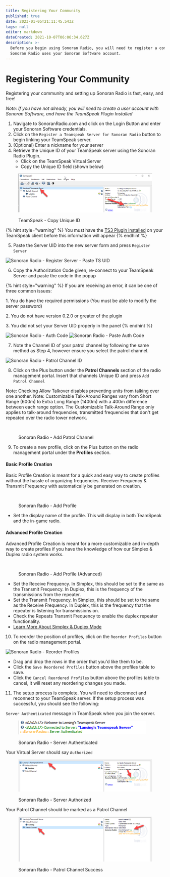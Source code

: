 ```yaml
---
title: Registering Your Community
published: true
date: 2023-01-05T21:11:45.543Z
tags: null
editor: markdown
dateCreated: 2021-10-07T06:06:34.627Z
description: >-
  Before you begin using Sonoran Radio, you will need to register a community.
  Sonoran Radio uses your Sonoran Software account.
---
```


# Registering Your Community

Registering your community and setting up Sonoran Radio is fast, easy, and free!

_Note: If you have not already, you will need to create a user account with Sonoran Software, and have the TeamSpeak Plugin Installed_

1. Navigate to SonoranRadio.com and click on the Login Button and enter your Sonoran Software credentials.&#x20;
2. Click on the `Register a Teamspeak Server for Sonoran Radio` button to begin linking your TeamSpeak server.
3. (Optional) Enter a nickname for your server
4. Retrieve the Unique ID of your TeamSpeak server using the Sonoran Radio Plugin.
   * Click on the TeamSpeak Virtual Server
   * Copy the Unique ID field (shown below)

<figure><img src="../../.gitbook/assets/radiouid.png" alt=""><figcaption><p>TeamSpeak - Copy Unique ID</p></figcaption></figure>

{% hint style="warning" %}
You must have the [TS3 Plugin installed](install-plugin.md) on your TeamSpeak client before this information will appear
{% endhint %}

5. Paste the Server UID into the new server form and press `Register Server`

![Sonoran Radio - Register Server - Paste TS UID](https://i.imgur.com/eOTfAkY.png)

6. Copy the Authorization Code given, re-connect to your TeamSpeak Server and paste the code in the popup

{% hint style="warning" %}
If you are receiving an error, it can be one of three common issues:&#x20;

1\. You do have the required permissions (You must be able to modify the server password)

2\. You do not have version 0.2.0 or greater of the plugin

3\. You did not set your Server UID properly in the panel
{% endhint %}

![Sonoran Radio - Auth Code](https://i.imgur.com/sylq41i.png) ![Sonoran Radio - Paste Auth Code](https://i.imgur.com/yy0PxZy.png)

7. Note the Channel ID of your patrol channel by following the same method as Step 4, however ensure you select the patrol channel.

![Sonoran Radio - Patrol Channel ID](https://i.imgur.com/n7nhAsx.png)

8. Click on the Plus button under the **Patrol Channels** section of the radio management portal. Insert that channels Unique ID and press `Add Patrol Channel`

&#x20;Note: Checking Allow Talkover disables preventing units from talking over one another. Note: Customizable Talk-Around Ranges vary from Short Range (600m) to Extra Long Range (1400m) with a 400m difference between each range option. The Customizable Talk-Around Range only applies to talk-around frequencies, transmitted frequencies that don't get repeated over the radio tower network.

<figure><img src="https://i.imgur.com/F5n2Vz7.png" alt=""><figcaption><p>Sonoran Radio - Add Patrol Channel</p></figcaption></figure>

9. To create a new profile, click on the Plus button on the radio management portal under the **Profiles** section.

#### Basic Profile Creation&#x20;

Basic Profile Creation is meant for a quick and easy way to create profiles without the hassle of organizing frequencies. Receiver Frequency & Transmit Frequency with automatically be generated on creation.&#x20;

<figure><img src="https://i.imgur.com/sOlsmli.png" alt=""><figcaption><p>Sonoran Radio - Add Profile</p></figcaption></figure>

* Set the display name of the profile. This will display in both TeamSpeak and the in-game radio.

#### Advanced Profile Creation

Advanced Profile Creation is meant for a more customizable and in-depth way to create profiles if you have the knowledge of how our Simplex & Duplex radio system works.&#x20;

<figure><img src="https://i.imgur.com/SvlxfEp.png" alt=""><figcaption><p>Sonoran Radio - Add Profile (Advanced)</p></figcaption></figure>

* Set the Receive Frequency. In Simplex, this should be set to the same as the Transmit Frequency. In Duplex, this is the frequency of the transmissions from the repeater.
* Set the Transmit Frequency. In Simplex, this should be set to the same as the Receive Frequency. In Duplex, this is the frequency that the repeater is listening for transmissions on.
* Check the Repeats Transmit Frequency to enable the duplex repeater functionality.
* [Learn More About Simplex & Duplex Mode](core-concepts.md#simplex-and-duplex)

10. To reorder the position of profiles, click on the `Reorder Profiles` button on the radio management portal.

![Sonoran Radio - Reorder Profiles](https://i.imgur.com/0PJHbo7.png)

* Drag and drop the rows in the order that you'd like them to be.
* Click the `Save Reordered Profiles` button above the profiles table to save.
* Click the `Cancel Reordered Profiles` button above the profiles table to cancel, it will reset any reordering changes you made.

11. The setup process is complete. You will need to disconnect and reconnect to your TeamSpeak server. If the setup process was successful, you should see the following:

`Server Authenticated` message in TeamSpeak when you join the server.

<figure><img src="../../.gitbook/assets/Radio_server-authenticated (2).png" alt=""><figcaption><p>Sonoran Radio - Server Authenticated</p></figcaption></figure>

Your Virtual Server should say `Authorized`

<figure><img src="../../.gitbook/assets/Radio_authorized (1).png" alt=""><figcaption><p>Sonoran Radio - Server Authorized</p></figcaption></figure>

Your Patrol Channel should be marked as a Patrol Channel

<figure><img src="../../.gitbook/assets/Radio_patroluid.png" alt=""><figcaption><p>Sonoran Radio - Patrol Channel Success</p></figcaption></figure>
